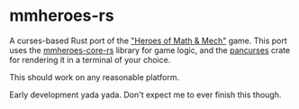 # mmheroes-rs

A curses-based Rust port of the ["Heroes of Math & Mech"](https://sharpden.github.io/mmheroes/) game.
This port uses the [mmheroes-core-rs](https://github.com/mmheroes/mmheroes-core-rs) library for game logic,
and the [pancurses](https://crates.io/crates/pancurses) crate for rendering it in a terminal of your choice.

This should work on any reasonable platform.

Early development yada yada. Don't expect me to ever finish this though.
